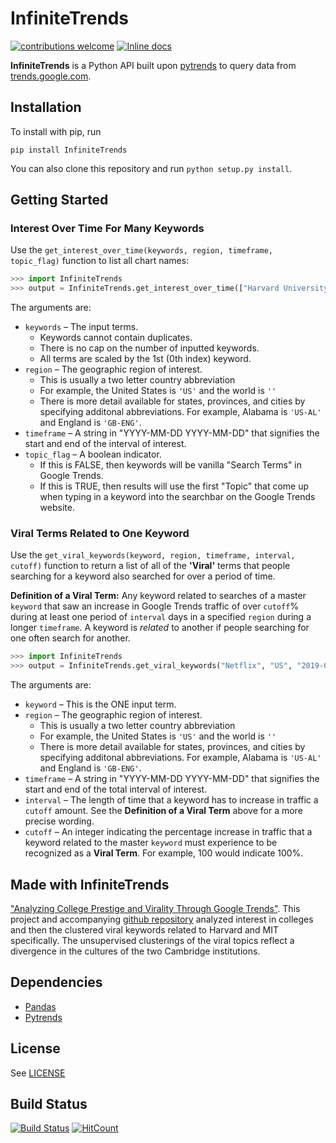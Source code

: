 # InfiniteTrends

 [![contributions welcome](https://img.shields.io/badge/contributions-welcome-brightgreen.svg?style=flat)](https://github.com/dwyl/esta/issues) [![Inline docs](http://inch-ci.org/github/ashernoel/infinitetrends.svg?branch=master)](http://inch-ci.org/github/ashernoel/infinitetrends)

**InfiniteTrends** is a Python API built upon [pytrends](https://github.com/GeneralMills/pytrends) to query data from [trends.google.com](http://www.trends.google.com).

Installation
------------

To install with pip, run

```
pip install InfiniteTrends
```
You can also clone this repository and run `python setup.py install`.

Getting Started
------------
### Interest Over Time For Many Keywords

Use the `get_interest_over_time(keywords, region, timeframe, topic_flag)` function to list all chart names:

```Python
>>> import InfiniteTrends
>>> output = InfiniteTrends.get_interest_over_time(["Harvard University", "Yale University"], "US", "2019-01-01 2020-01-01", True)
```

The arguments are:

* `keywords` &ndash; The input terms. 
    - Keywords cannot contain duplicates. 
    - There is no cap on the number of inputted keywords. 
    - All terms are scaled by the 1st (0th index) keyword.
* `region` &ndash; The geographic region of interest.   
  - This is usually a two letter country abbreviation
  - For example, the United States is ```'US'``` and the world is ```''```
  - There is more detail available for states, provinces, and cities by specifying additonal abbreviations. For example, Alabama is ```'US-AL'``` and England is ```'GB-ENG'```.
* `timeframe` &ndash; A string in "YYYY-MM-DD YYYY-MM-DD" that signifies the start and end of the interval of interest. 
* `topic_flag` &ndash; A boolean indicator. 
    - If this is FALSE, then keywords will be vanilla "Search Terms" in Google Trends. 
    - If this is TRUE, then results will use the first "Topic" that come up when typing in a keyword into the searchbar on the Google Trends website.


### Viral Terms Related to One Keyword

Use the `get_viral_keywords(keyword, region, timeframe, interval, cutoff)` function to return a list of all of the **'Viral'** terms that people searching for a keyword also searched for over a period of time. 

**Definition of a Viral Term:** Any keyword related to searches of a master `keyword` that saw an increase in Google Trends traffic of over `cutoff`% during at least one period of `interval` days in a specified `region` during a longer `timeframe`. A keyword is *related* to another if people searching for one often search for another. 

```Python
>>> import InfiniteTrends
>>> output = InfiniteTrends.get_viral_keywords("Netflix", "US", "2019-01-01 2020-01-01", 7, 300)
```


The arguments are:

* `keyword` &ndash; This is the ONE input term. 
* `region` &ndash; The geographic region of interest.   
  - This is usually a two letter country abbreviation
  - For example, the United States is ```'US'``` and the world is ```''```
  - There is more detail available for states, provinces, and cities by specifying additonal abbreviations. For example, Alabama is ```'US-AL'``` and England is ```'GB-ENG'```.
* `timeframe` &ndash; A string in "YYYY-MM-DD YYYY-MM-DD" that signifies the start and end of the total interval of interest. 
* `interval` &ndash; The length of time that a keyword has to increase in traffic a `cutoff` amount. See the **Definition of a Viral Term** above for a more precise wording. 
* `cutoff` &ndash; An integer indicating the percentage increase in traffic that a keyword related to the master `keyword` must experience to be recognized as a **Viral Term**. For example, 100 would indicate 100%. 

Made with InfiniteTrends
------------

["Analyzing College Prestige and Virality Through Google Trends"](https://medium.com/harvard-open-data-project/analyzing-college-prestige-and-virality-through-google-trends-218b9ea767e6). This project and accompanying [github repository](https://github.com/ashernoel/Viral-Trends-Clustering) analyzed interest in colleges and then the clustered viral keywords related to Harvard and MIT specifically. The unsupervised clusterings of the viral topics reflect a divergence in the cultures of the two Cambridge institutions.



Dependencies
------------
* [Pandas](https://pandas.pydata.org/)
* [Pytrends](https://github.com/GeneralMills/pytrends) 


License
------------
See [LICENSE](LICENSE)


Build Status
------------

[![Build Status](https://travis-ci.org/firebase/quickstart-js.svg?branch=master)](https://travis-ci.org/firebase/quickstart-js) [![HitCount](http://hits.dwyl.io/ashernoel/infinitetrends.svg)](http://hits.dwyl.io/ashernoel/infinitetrends)

